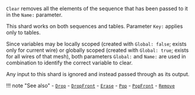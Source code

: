 `Clear` removes all the elements of the sequence that has been passed to it in the `Name:` parameter.

This shard works on both sequences and tables. Parameter `Key:` applies only to tables.

Since variables may be locally scoped (created with `Global: false`; exists only for current wire) or globally scoped (created with `Global: true`; exists for all wires of that mesh), both parameters `Global:` and `Name:` are used in combination to identify the correct variable to clear. 

Any input to this shard is ignored and instead passed through as its output.

!!! note "See also"
    - [`Drop`](../Drop)
    - [`DropFront`](../DropFront)
    - [`Erase`](../Erase)
    - [`Pop`](../Pop)
    - [`PopFront`](../PopFront)
    - [`Remove`](../Remove)
